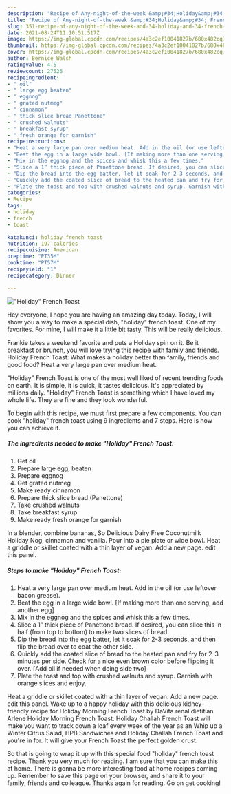 ```yaml
---
description: "Recipe of Any-night-of-the-week &amp;#34;Holiday&amp;#34; French Toast"
title: "Recipe of Any-night-of-the-week &amp;#34;Holiday&amp;#34; French Toast"
slug: 351-recipe-of-any-night-of-the-week-and-34-holiday-and-34-french-toast
date: 2021-08-24T11:10:51.517Z
image: https://img-global.cpcdn.com/recipes/4a3c2ef10041827b/680x482cq70/holiday-french-toast-recipe-main-photo.jpg
thumbnail: https://img-global.cpcdn.com/recipes/4a3c2ef10041827b/680x482cq70/holiday-french-toast-recipe-main-photo.jpg
cover: https://img-global.cpcdn.com/recipes/4a3c2ef10041827b/680x482cq70/holiday-french-toast-recipe-main-photo.jpg
author: Bernice Walsh
ratingvalue: 4.5
reviewcount: 27526
recipeingredient:
- " oil"
- " large egg beaten"
- " eggnog"
- " grated nutmeg"
- " cinnamon"
- " thick slice bread Panettone"
- " crushed walnuts"
- " breakfast syrup"
- " fresh orange for garnish"
recipeinstructions:
- "Heat a very large pan over medium heat. Add in the oil (or use leftover bacon grease)."
- "Beat the egg in a large wide bowl. [If making more than one serving, add another egg]"
- "Mix in the eggnog and the spices and whisk this a few times."
- "Slice a 1” thick piece of Panettone bread. If desired, you can slice this in half (from top to bottom) to make two slices of bread."
- "Dip the bread into the egg batter, let it soak for 2-3 seconds, and then flip the bread over to coat the other side."
- "Quickly add the coated slice of bread to the heated pan and fry for 2-3 minutes per side. Check for a nice even brown color before flipping it over. [Add oil if needed when doing side two]"
- "Plate the toast and top with crushed walnuts and syrup. Garnish with orange slices and enjoy."
categories:
- Recipe
tags:
- holiday
- french
- toast

katakunci: holiday french toast 
nutrition: 197 calories
recipecuisine: American
preptime: "PT35M"
cooktime: "PT57M"
recipeyield: "1"
recipecategory: Dinner

---
```



![&#34;Holiday&#34; French Toast](https://img-global.cpcdn.com/recipes/4a3c2ef10041827b/680x482cq70/holiday-french-toast-recipe-main-photo.jpg)

Hey everyone, I hope you are having an amazing day today. Today, I will show you a way to make a special dish, &#34;holiday&#34; french toast. One of my favorites. For mine, I will make it a little bit tasty. This will be really delicious.

Frankie takes a weekend favorite and puts a Holiday spin on it. Be it breakfast or brunch, you will love trying this recipe with family and friends. Holiday French Toast: What makes a holiday better than family, friends and good food? Heat a very large pan over medium heat.

&#34;Holiday&#34; French Toast is one of the most well liked of recent trending foods on earth. It is simple, it is quick, it tastes delicious. It's appreciated by millions daily. &#34;Holiday&#34; French Toast is something which I have loved my whole life. They are fine and they look wonderful.


To begin with this recipe, we must first prepare a few components. You can cook &#34;holiday&#34; french toast using 9 ingredients and 7 steps. Here is how you can achieve it.

<!--inarticleads1-->

##### The ingredients needed to make &#34;Holiday&#34; French Toast:

1. Get  oil
1. Prepare  large egg, beaten
1. Prepare  eggnog
1. Get  grated nutmeg
1. Make ready  cinnamon
1. Prepare  thick slice bread (Panettone)
1. Take  crushed walnuts
1. Take  breakfast syrup
1. Make ready  fresh orange for garnish


In a blender, combine bananas, So Delicious Dairy Free Coconutmilk Holiday Nog, cinnamon and vanilla. Pour into a pie plate or wide bowl. Heat a griddle or skillet coated with a thin layer of vegan. Add a new page. edit this panel. 

<!--inarticleads2-->

##### Steps to make &#34;Holiday&#34; French Toast:

1. Heat a very large pan over medium heat. Add in the oil (or use leftover bacon grease).
1. Beat the egg in a large wide bowl. [If making more than one serving, add another egg]
1. Mix in the eggnog and the spices and whisk this a few times.
1. Slice a 1” thick piece of Panettone bread. If desired, you can slice this in half (from top to bottom) to make two slices of bread.
1. Dip the bread into the egg batter, let it soak for 2-3 seconds, and then flip the bread over to coat the other side.
1. Quickly add the coated slice of bread to the heated pan and fry for 2-3 minutes per side. Check for a nice even brown color before flipping it over. [Add oil if needed when doing side two]
1. Plate the toast and top with crushed walnuts and syrup. Garnish with orange slices and enjoy.


Heat a griddle or skillet coated with a thin layer of vegan. Add a new page. edit this panel. Wake up to a happy holiday with this delicious kidney-friendly recipe for Holiday Morning French Toast by DaVita renal dietitian Arlene Holiday Morning French Toast. Holiday Challah French Toast will make you want to track down a loaf every week of the year as an Whip up a Winter Citrus Salad, HPB Sandwiches and Holiday Challah French Toast and you&#39;re in for. It will give your French Toast the perfect golden crust. 

So that is going to wrap it up with this special food &#34;holiday&#34; french toast recipe. Thank you very much for reading. I am sure that you can make this at home. There is gonna be more interesting food at home recipes coming up. Remember to save this page on your browser, and share it to your family, friends and colleague. Thanks again for reading. Go on get cooking!
